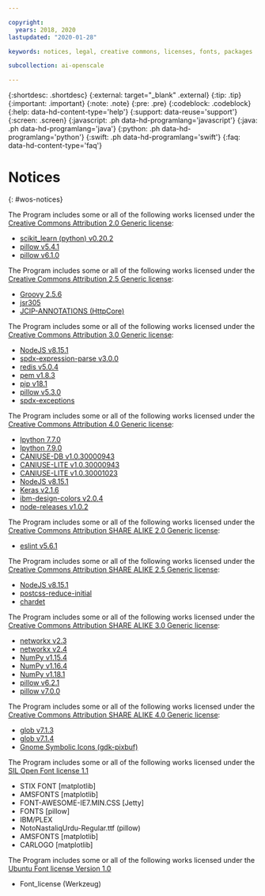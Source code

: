 ```yaml
---

copyright:
  years: 2018, 2020
lastupdated: "2020-01-28"

keywords: notices, legal, creative commons, licenses, fonts, packages

subcollection: ai-openscale

---
```


{:shortdesc: .shortdesc}
{:external: target="_blank" .external}
{:tip: .tip}
{:important: .important}
{:note: .note}
{:pre: .pre}
{:codeblock: .codeblock}
{:help: data-hd-content-type='help'}
{:support: data-reuse='support'}
{:screen: .screen}
{:javascript: .ph data-hd-programlang='javascript'}
{:java: .ph data-hd-programlang='java'}
{:python: .ph data-hd-programlang='python'}
{:swift: .ph data-hd-programlang='swift'}
{:faq: data-hd-content-type='faq'}

# Notices
{: #wos-notices}



The Program includes some or all of the following works licensed under the [Creative Commons Attribution 2.0 Generic license](https://creativecommons.org/licenses/by/2.0/legalcode):

- [scikit_learn (python) v0.20.2](https://pypi.io/packages/source/s/scikit_learn/scikit_learn-0.20.2.tar.gz)
- [pillow v5.4.1](https://pypi.io/packages/source/p/pillow/pillow-5.4.1.tar.gz)
- [pillow v6.1.0](https://pypi.io/packages/source/p/pillow/pillow-6.1.0.tar.gz)
		
The Program includes some or all of the following works licensed under the [Creative Commons Attribution 2.5 Generic license](https://creativecommons.org/licenses/by/2.5/legalcode):

- [Groovy 2.5.6](https://github.com/apache/groovy)
- [jsr305](http://central.maven.org/maven2/com/google/code/findbugs/jsr305)
- [JCIP-ANNOTATIONS (HttpCore)](http://search.maven.org/remotecontent?filepath=org/apache/httpcomponents/httpcore/)
		
The Program includes some or all of the following works licensed under the [Creative Commons Attribution 3.0 Generic license](https://creativecommons.org/licenses/by/3.0/legalcode):

- [NodeJS v8.15.1](https://github.com/nodejs/node/tree/v8.15.1)
- [spdx-expression-parse v3.0.0](http://registry.npmjs.org/spdx-expression-parse/-/spdx-expression-parse-3.0.0.tgz)
- [redis v5.0.4](https://github.com/antirez/redis/tree/5.0.4)
- [pem v1.8.3](https://github.com/Dexus/pem/archive/v1.8.3.zip)
- [pip v18.1](https://pypi.io/packages/source/p/pip/pip-18.1.tar.gz)
- [pillow v5.3.0](https://pypi.org/project/Pillow/5.3.0/)
- [spdx-exceptions](https://www.npmjs.com/package/spdx-exceptions)
		
The Program includes some or all of the following works licensed under the [Creative Commons Attribution 4.0 Generic license](https://creativecommons.org/licenses/by/4.0/legalcode):

- [Ipython 7.7.0](https://files.pythonhosted.org/packages/6c/dd/dd19a446528a6b10b1e322303916a28b73820e76f1c93c2580f05557210d/ipython-7.7.0.tar.gz)
- [Ipython 7.9.0](https://pypi.io/packages/source/i/ipython/ipython-7.9.0.tar.gz)
- [CANIUSE-DB v1.0.30000943](http://registry.npmjs.org/caniuse-db/-/caniuse-db-1.0.30000943.tgz)
- [CANIUSE-LITE v1.0.30000943](http://registry.npmjs.org/caniuse-lite/-/caniuse-lite-1.0.30000943.tgz)
- [CANIUSE-LITE v1.0.30001023](http://registry.npmjs.org/caniuse-lite/-/caniuse-lite-1.0.30001023.tgz)
- [NodeJS v8.15.1](https://github.com/nodejs/node/tree/v8.15.1)
- [Keras v2.1.6](https://pypi.org/project/Keras/2.1.6)
- [ibm-design-colors v2.0.4](http://registry.npmjs.org/ibm-design-colors/-/ibm-design-colors-2.0.4.tgz)
- [node-releases v1.0.2](http://registry.npmjs.org/node-releases/-/node-releases-1.0.2.tgz)
		
The Program includes some or all of the following works licensed under the [Creative Commons Attribution SHARE ALIKE 2.0 Generic license](https://creativecommons.org/licenses/by-sa/2.0/legalcode):

- [eslint v5.6.1](http://registry.npmjs.org/eslint/-/eslint-5.6.1.tgz)

The Program includes some or all of the following works licensed under the [Creative Commons Attribution SHARE ALIKE 2.5 Generic license](https://creativecommons.org/licenses/by-sa/2.5/legalcode):

- [NodeJS v8.15.1](https://github.com/nodejs/node/tree/v8.15.1)
- [postcss-reduce-initial](https://www.npmjs.com/package/postcss-reduce-initial)
- [chardet](https://github.com/chardet/chardet)
		
The Program includes some or all of the following works licensed under the [Creative Commons Attribution SHARE ALIKE 3.0 Generic license](https://creativecommons.org/licenses/by-sa/3.0/legalcode):

- [networkx v2.3](https://files.pythonhosted.org/packages/85/08/f20aef11d4c343b557e5de6b9548761811eb16e438cee3d32b1c66c8566b/networkx-2.3.zip)
- [networkx v2.4](https://pypi.io/packages/source/n/networkx/networkx-2.4.tar.gz)
- [NumPy v1.15.4](https://pypi.io/packages/source/n/numpy/numpy-1.15.4.tar.gz)
- [NumPy v1.16.4](https://pypi.io/packages/source/n/numpy/numpy-1.16.4.tar.gz)
- [NumPy v1.18.1](https://pypi.io/packages/source/n/numpy/numpy-1.18.1.tar.gz)
- [pillow v6.2.1](https://files.pythonhosted.org/packages/5b/bb/cdc8086db1f15d0664dd22a62c69613cdc00f1dd430b5b19df1bea83f2a3/Pillow-6.2.1.tar.gz)
- [pillow v7.0.0](https://pypi.io/packages/source/p/pillow/pillow-7.0.0.tar.gz)
		
The Program includes some or all of the following works licensed under the [Creative Commons Attribution SHARE ALIKE 4.0 Generic license](https://creativecommons.org/licenses/by-sa/4.0/legalcode):

- [glob v7.1.3](http://registry.npmjs.org/glob/-/glob-7.1.3.tgz)
- [glob v7.1.4](http://registry.npmjs.org/glob/-/glob-7.1.4.tgz)
- [Gnome Symbolic Icons (gdk-pixbuf)](https://github.com/tschoonj/GTK-for-Windows-Runtime-Environment-Installer)


The Program includes some or all of the following works licensed under the [SIL Open Font license 1.1](https://opensource.org/licenses/OFL-1.1)

- STIX FONT [matplotlib]
- AMSFONTS [matplotlib]
- FONT-AWESOME-IE7.MIN.CSS [Jetty]
- FONTS [pillow]
- IBM/PLEX
- NotoNastaliqUrdu-Regular.ttf (pillow)
- AMSFONTS [matplotlib]
- CARLOGO [matplotlib]


The Program includes some or all of the following works licensed under the [Ubuntu Font license Version 1.0](https://ubuntu.com/legal/font-licence)

- Font_license (Werkzeug)

